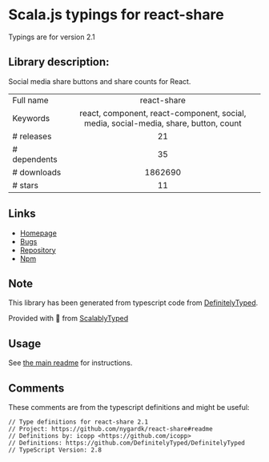 
# Scala.js typings for react-share

Typings are for version 2.1

## Library description:
Social media share buttons and share counts for React.

|                    |                 |
| ------------------ | :-------------: |
| Full name          | react-share |
| Keywords           | react, component, react-component, social, media, social-media, share, button, count |
| # releases         | 21 |
| # dependents       | 35 |
| # downloads        | 1862690 |
| # stars            | 11 |

## Links
- [Homepage](https://github.com/nygardk/react-share#readme)
- [Bugs](https://github.com/nygardk/react-share/issues)
- [Repository](https://github.com/nygardk/react-share)
- [Npm](https://www.npmjs.com/package/react-share)
    


## Note
This library has been generated from typescript code from [DefinitelyTyped](https://definitelytyped.org).

Provided with :purple_heart: from [ScalablyTyped](https://github.com/oyvindberg/ScalablyTyped)

## Usage
See [the main readme](../../readme.md) for instructions.

## Comments

These comments are from the typescript definitions and might be useful:
```
// Type definitions for react-share 2.1
// Project: https://github.com/nygardk/react-share#readme
// Definitions by: icopp <https://github.com/icopp>
// Definitions: https://github.com/DefinitelyTyped/DefinitelyTyped
// TypeScript Version: 2.8

```


